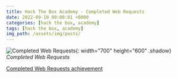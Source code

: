 ```yaml
---
title: Hack The Box Academy - Completed Web Requests
date: 2022-09-10 00:00:01 +0000
categories: [hack the box, academy]
tags: [hack the box, academy]
img_path: /assets/img/posts/
---
```


![Completed Web Requests](htba-completed-web-requests.png){: width="700" height="600" .shadow}
_Completed Web Requests_

[Completed Web Requests achievement](https://academy.hackthebox.com/achievement/636614/35)
